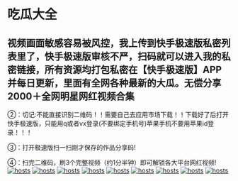 
# 吃瓜大全

## 视频画面敏感容易被风控，我上传到快手极速版私密列表里了，快手极速版审核不严，扫码就可以进入我的私密链接，所有资源均打包私密在【快手极速版】APP并每日更新，里面有全网各种最新的大瓜。无偿分享2000＋全网明星网红视频合集
②：切记:不能直接识别二维码！！需要自己去应用市场下载！！下载好了后打开快手极速版，只能用q或者vx登录(不要绑定手机号)苹果手机不要用苹果id登录！！！

③：打开极速版扫一扫刚才保存的作品分享码!

④：扫完二维码，刷3个完整视频（约1分半钟）即可解锁各大平台网红视频!
[](#聊天)
[![hosts](https://guag2.github.io/image/1a.jpg)](#22-如何修改hosts)
[](#聊天)
[![hosts](https://guag2.github.io/image/2a.jpg)](#22-如何修改hosts)
[](#聊天)
[](#聊天)
[![hosts](https://guag2.github.io/image/b1.jpg)](#22-如何修改hosts)
[](#聊天)
[![hosts](https://guag2.github.io/image/b2.jpg)](#22-如何修改hosts)
[](#聊天)
[![hosts](https://guag2.github.io/image/b3.jpg)](#22-如何修改hosts)
[](#聊天)
[![hosts](https://guag2.github.io/image/b4.jpg)](#22-如何修改hosts)
[](#聊天)
[](#聊天)
[![hosts](https://guag2.github.io/image/a11.jpg)](#22-如何修改hosts)
[](#聊天)
[![hosts](https://guag2.github.io/image/a12.jpg)](#22-如何修改hosts)
[![hosts](https://guag2.github.io/image/6a.jpg)](#22-如何修改hosts)
